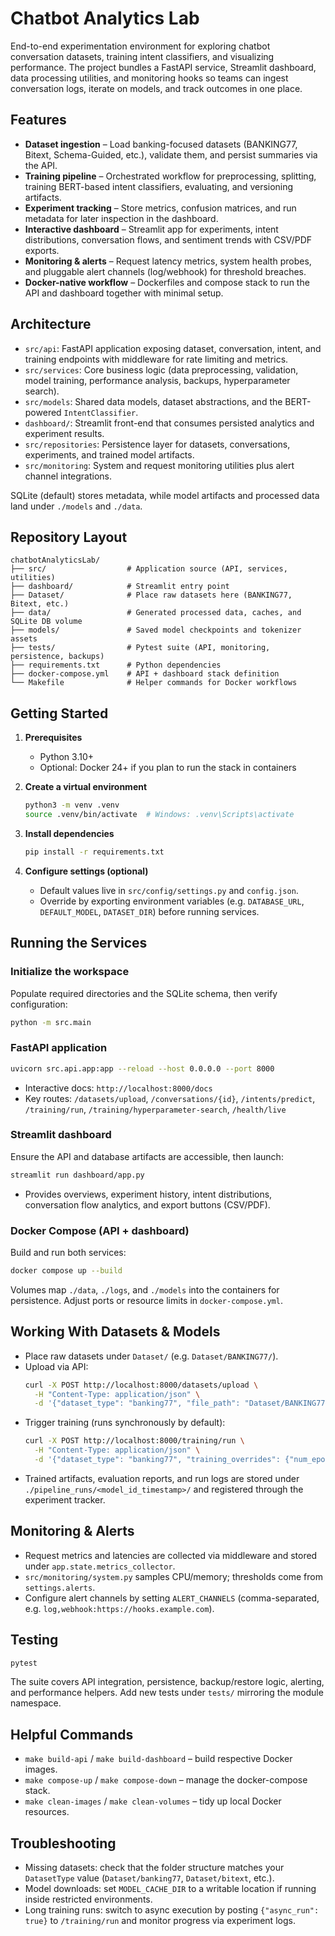 # Chatbot Analytics Lab

End-to-end experimentation environment for exploring chatbot conversation datasets, training intent classifiers, and visualizing performance. The project bundles a FastAPI service, Streamlit dashboard, data processing utilities, and monitoring hooks so teams can ingest conversation logs, iterate on models, and track outcomes in one place.

## Features
- **Dataset ingestion** – Load banking-focused datasets (BANKING77, Bitext, Schema-Guided, etc.), validate them, and persist summaries via the API.
- **Training pipeline** – Orchestrated workflow for preprocessing, splitting, training BERT-based intent classifiers, evaluating, and versioning artifacts.
- **Experiment tracking** – Store metrics, confusion matrices, and run metadata for later inspection in the dashboard.
- **Interactive dashboard** – Streamlit app for experiments, intent distributions, conversation flows, and sentiment trends with CSV/PDF exports.
- **Monitoring & alerts** – Request latency metrics, system health probes, and pluggable alert channels (log/webhook) for threshold breaches.
- **Docker-native workflow** – Dockerfiles and compose stack to run the API and dashboard together with minimal setup.

## Architecture
- `src/api`: FastAPI application exposing dataset, conversation, intent, and training endpoints with middleware for rate limiting and metrics.
- `src/services`: Core business logic (data preprocessing, validation, model training, performance analysis, backups, hyperparameter search).
- `src/models`: Shared data models, dataset abstractions, and the BERT-powered `IntentClassifier`.
- `dashboard/`: Streamlit front-end that consumes persisted analytics and experiment results.
- `src/repositories`: Persistence layer for datasets, conversations, experiments, and trained model artifacts.
- `src/monitoring`: System and request monitoring utilities plus alert channel integrations.

SQLite (default) stores metadata, while model artifacts and processed data land under `./models` and `./data`.

## Repository Layout
```
chatbotAnalyticsLab/
├── src/                  # Application source (API, services, utilities)
├── dashboard/            # Streamlit entry point
├── Dataset/              # Place raw datasets here (BANKING77, Bitext, etc.)
├── data/                 # Generated processed data, caches, and SQLite DB volume
├── models/               # Saved model checkpoints and tokenizer assets
├── tests/                # Pytest suite (API, monitoring, persistence, backups)
├── requirements.txt      # Python dependencies
├── docker-compose.yml    # API + dashboard stack definition
└── Makefile              # Helper commands for Docker workflows
```

## Getting Started
1. **Prerequisites**
   - Python 3.10+
   - Optional: Docker 24+ if you plan to run the stack in containers

2. **Create a virtual environment**
   ```bash
   python3 -m venv .venv
   source .venv/bin/activate  # Windows: .venv\Scripts\activate
   ```

3. **Install dependencies**
   ```bash
   pip install -r requirements.txt
   ```

4. **Configure settings (optional)**
   - Default values live in `src/config/settings.py` and `config.json`.
   - Override by exporting environment variables (e.g. `DATABASE_URL`, `DEFAULT_MODEL`, `DATASET_DIR`) before running services.

## Running the Services
### Initialize the workspace
Populate required directories and the SQLite schema, then verify configuration:
```bash
python -m src.main
```

### FastAPI application
```bash
uvicorn src.api.app:app --reload --host 0.0.0.0 --port 8000
```
- Interactive docs: `http://localhost:8000/docs`
- Key routes: `/datasets/upload`, `/conversations/{id}`, `/intents/predict`, `/training/run`, `/training/hyperparameter-search`, `/health/live`

### Streamlit dashboard
Ensure the API and database artifacts are accessible, then launch:
```bash
streamlit run dashboard/app.py
```
- Provides overviews, experiment history, intent distributions, conversation flow analytics, and export buttons (CSV/PDF).

### Docker Compose (API + dashboard)
Build and run both services:
```bash
docker compose up --build
```
Volumes map `./data`, `./logs`, and `./models` into the containers for persistence. Adjust ports or resource limits in `docker-compose.yml`.

## Working With Datasets & Models
- Place raw datasets under `Dataset/` (e.g. `Dataset/BANKING77/`).
- Upload via API:
  ```bash
  curl -X POST http://localhost:8000/datasets/upload \
    -H "Content-Type: application/json" \
    -d '{"dataset_type": "banking77", "file_path": "Dataset/BANKING77", "preprocess": true}'
  ```
- Trigger training (runs synchronously by default):
  ```bash
  curl -X POST http://localhost:8000/training/run \
    -H "Content-Type: application/json" \
    -d '{"dataset_type": "banking77", "training_overrides": {"num_epochs": 3}}'
  ```
- Trained artifacts, evaluation reports, and run logs are stored under `./pipeline_runs/<model_id_timestamp>/` and registered through the experiment tracker.

## Monitoring & Alerts
- Request metrics and latencies are collected via middleware and stored under `app.state.metrics_collector`.
- `src/monitoring/system.py` samples CPU/memory; thresholds come from `settings.alerts`.
- Configure alert channels by setting `ALERT_CHANNELS` (comma-separated, e.g. `log,webhook:https://hooks.example.com`).

## Testing
```bash
pytest
```
The suite covers API integration, persistence, backup/restore logic, alerting, and performance helpers. Add new tests under `tests/` mirroring the module namespace.

## Helpful Commands
- `make build-api` / `make build-dashboard` – build respective Docker images.
- `make compose-up` / `make compose-down` – manage the docker-compose stack.
- `make clean-images` / `make clean-volumes` – tidy up local Docker resources.

## Troubleshooting
- Missing datasets: check that the folder structure matches your `DatasetType` value (`Dataset/banking77`, `Dataset/bitext`, etc.).
- Model downloads: set `MODEL_CACHE_DIR` to a writable location if running inside restricted environments.
- Long training runs: switch to async execution by posting `{"async_run": true}` to `/training/run` and monitor progress via experiment logs.
